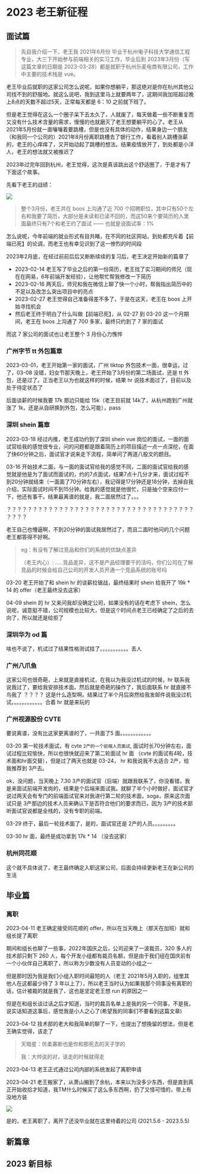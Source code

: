 # 2023 老王新征程

## 面试篇

> 先自我介绍一下，老王我 2021年6月份 毕业于杭州电子科技大学通信工程专业，大三下开始参与前端相关的实习工作，毕业后到 2023年3月份（写这篇文章的日期是 2023-03-28）都是就职于杭州乐麦电商有限公司，工作中主要的技术栈是 vue。

老王毕业后就职的这家公司怎么说呢，如果你想躺平，那这绝对是你在杭州其他公司找不到的舒服地。就这么说吧，我到这里马上就要两年了，这期间我加班超过晚上8点的天数不超过5天，正常每天都是 6：10 之前就下班了。

但是老王觉得在这么一个圈子呆下去太久了，人就废了，每天做着一些不断重复而又没有什么技术含量的需求，慢慢的也就磨灭了老王想要躺平的心了。老王从 2021年5月份就一直嚷嚷着要跳槽，但是也没有具体的动作，结果身边一个朋友（和我同一个公司的）2021年8月份离职跳槽去了银行工作，看着别人跳槽涨薪的，老王的心痒痒了，又开始动起了跳槽的想法。结果疫情放开了，到处都是小洋人，老王的想法就又被推迟了

2023年过完年回到杭州，老王觉得，这次是真该跳出这个舒适圈了，于是才有了下面这个故事。

先看下老王的战绩：

![](https://whf-img.oss-cn-hangzhou.aliyuncs.com/img/whf-boos.png)

> 整个3月份，老王共在 boos 上沟通了近 700 个招聘职位，其中只有50个左右和我要了简历，大部分是未读和已读不回的，而这50来个要简历的人里面最终只有7个和老王约了面试 —— 也就是说面试率：1%

怎么说呢，今年前端的就业形式有目共睹，在不同的社区网站，到处都充斥着【前端已死】的论调，而老王也有幸见识到了这一惨烈的时间段

2023年2月底，在经过前前后后又断断续续的复习后，老王决定开始新的篇章了

- 2023-02-14 老王写了毕业之后的第一份简历，老王找了实习期间的师兄（现在在网易，6年前端开发经验），让他帮忙帮我修改一下简历
- 2023-02-16 两天后，师兄和我在微信上聊了快一个小时，帮我指出简历中的不足以及改怎么突出项目中的亮点
- 2023-02-27 老王觉得自己准备得差不多了，于是在这天，老王在 boos 上开始寻找机会
- 然后老王终于明白了什么叫做【前端已死】，从 02-27 到 03-20 这一个月期间，老王在 boos 上沟通了 700 多家，最终只约到了 7 家的面试

而这 7 家公司的面试也让老王整个 3 月份心力憔悴

### 广州字节 tt 外包篇章

2023-03-01，老王开始第一家的面试，广州 tiktop 外包技术一面，很幸运，过了，03-08 没错，妇女节那天晚上，老王开始了3月份的第二场面试，还是 tt 外包，还是过了。正当老王以为也就这样的时候，结果 hr 说技术面过了，目前以及处于待定状态了

后面谈薪的时候我要 17k 那边只能给 15k（老王目前就 14k了，从杭州跑到广州就涨了 1k，还是从自研换到外包，怎么可能），pass 

### 深圳 shein 篇章

2023-03-18 经过内推，老王成功约到了深圳 shein vue 岗位的面试，一面的面试官给我的感觉很专业，问的问题都是跟着简历上的项目描述一点一点深挖，在面了快60分钟之后，面试官才说来走下流程，简单问了两道八股文的题目。

03-16 开始技术二面，与一面的面试官给我的感觉不同，二面的面试官给我的感觉就是他是为了面试而面试的，约的7点面试，结果7点十几分才来，面试过程不到20分钟就结束（一面面了70分钟左右），我记得是17分钟还是18分钟，去掉自我介绍，实际面试时间不到15分钟。给我的感觉就是他很忙，只是抽个空来应付一下，他还有事干。结果最离谱的就是，我二面居然过了。。。

？？？？？？？？？？？？？？？？？？？？？？？？？？？？？？？？？？？？？？？？

老王自己也懵逼啊，不到20分钟的面试我居然过了，而且二面时他问的几个问题老王都答得不好啊。

> eg：有没有了解过竞品和你们的系统的优缺点差异
>
>（老王内心）: .....竞品差异，这不是产品经理要干的活吗，你们公司在了解竞品的时候会给自己公司的开发人员开通一个竞品系统的账号吗

03-20 老王开始了和 shein hr 的谈薪拉锯战，最终结果时 shein 给我开了 19k * 14 的 offer（老王最终没去这家）

04-09 shein 的 hr 又来问我却没确定公司，如果没有的话在考虑下 shein，怎么说呢，诚意挺不错，公司规模也比较大，但是这个时间点老王已经确定了之后的去向了，所以就还是给拒了 

### 深圳华为 od 篇

啥也不说了，机试过了结果性格测试挂了。。。。。。。。。。。丢人

### 广州八爪鱼

这家公司也很奇葩，上来就是直接机试，在我以为我没过机试的时候，hr 联系我说我过了，要给我安排技术面。然后就是奇葩的操作了，我后面联系 hr 就直接不鸟我了  ？？？？ 这是什么造型啊。结果过了半个月后突然给我发邮件说我没过机试。。。。。。。。。。。。合着 hr 就是来玩的

### 广州视源股份 CVTE

要说离谱，没有比这家更离谱的了，一共面了5 面。。。。。。。。。。。。

03-20 第一轮技术面试，有 cvte `2产的一个前端人员面试`, 面试时长70分钟左右，面试过程比较愉快，所以也很快就迎来了第二轮面试 hr 面 （cvte 的面试有4轮，技术面和hr面交替），但是过了两天也就是 03-24， hr 和我说我不太适合 2产，给我推荐到 3产去。

ok，没问题，当天晚上 7.30 3产的面试官（后端）就跟我联系了，你没看错，我是来面试前端开发岗的，结果是个后端来面试我。就聊了半个小时做好，面试官才说过两天会有专门的前端面试官来对我进行第二轮的技术面，soga，原来这次面试只是 3产那边的技术人员来确认下是否符合他们的要求而已，因为 3产的技术部听面试官说都是全栈的，没有专职的前端。

03-29 终于，最后一轮技术面了，是的，面试官还是 2产的人员。。。。。。。。。

03-30 hr 面，最终是成功拿到 17k * 14 （没去这家）

### 杭州同花顺

这个就不具体说了，老王最终确定入职这家公司，后面会持续更新老王在新公司的生活

## 毕业篇

### 离职

2023-04-11 老王确定接受同花顺的 offer，所以在当天晚上（那天在加班）就和组长提了离职

期间和组长也聊了一些事，2022年国庆之后，公司迎来了一波裁员，320 多人的技术部只剩下 260 人，每个开发小组都有裁员名额，但是由于我们组在国庆前有一个小伙伴自己离职了，所以称为少数没有人员变动的小组之一

但是那时因为我是我们小组入职时间最短的人（老王 2021年5月入职的，组里其他人在这都最少待了 3 年以上了），所以老王当时认为如果我那个同事没有离职的话，估计被裁的就是我了，这也是坚定老王想 run 的原因之一

但是在和组长谈过话之后才知道，当时的裁员名单上是我的另一个同事，不是我，说实话知道这事后，感觉我是小人之心了(希望我的同事们不要看到这篇文章)

2023-04-12 技术部的老大和我简单的聊了一下，也提出了想挽留的想法，但是老王确实觉得，该走了

> 天暗星：优柔寡断也是你和那死去的天子学的
>
> 我：大帅说的对，该走的时候就得走

2023-04-13 老王正式通过公司内部的系统发起了离职申请

2023-04-21 老王搬家了，从萧山搬到了余杭，本来以为没多少东西，但是直到真正开始收拾才知道，我TM什么时候买了这么多东西啊，扔了又怪可惜的，带上有没地方装

![](https://whf-img.oss-cn-hangzhou.aliyuncs.com/img/leqee.png)

是的，老王离职了，离开了还没毕业就在这里待着的公司 (2021.5.6 - 2023.5.5)

## 新篇章




## 2023 新目标

<MyCheckbox :val="false" text="找个对象" disabled/> 
<MyCheckbox :val="true" text="换个工作，月薪过 18k" disabled/> 
<MyCheckbox :val="true" text="写超过 12 篇博客（5/12）" disabled/> 